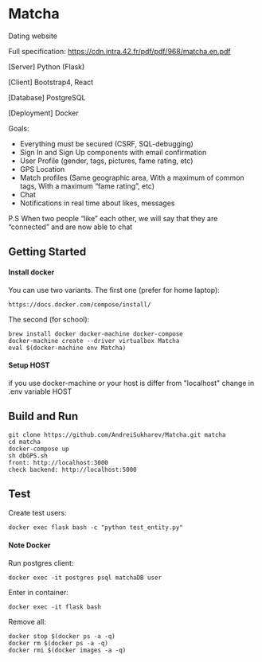 # Matcha
Dating website

Full specification: https://cdn.intra.42.fr/pdf/pdf/968/matcha.en.pdf

[Server] Python (Flask)

[Client] Bootstrap4, React

[Database] PostgreSQL

[Deployment] Docker

Goals:

- Everything must be secured (CSRF, SQL-debugging)
- Sign In and Sign Up components with email confirmation
- User Profile (gender, tags, pictures, fame rating, etc)
- GPS Location
- Match profiles (Same geographic area, With a maximum of common tags, With a maximum “fame rating”, etc)
- Chat
- Notifications in real time about likes, messages

P.S  When two people “like” each other, we will say that they are “connected” and are now able to chat
## Getting Started

#### Install docker

You can use two variants.
The first one (prefer for home laptop):
```
https://docs.docker.com/compose/install/
```
The second (for school):
```
brew install docker docker-machine docker-compose
docker-machine create --driver virtualbox Matcha
eval $(docker-machine env Matcha)
```

#### Setup HOST
if you use docker-machine or your host is differ from "localhost" change in .env variable HOST


## Build and Run

```
git clone https://github.com/AndreiSukharev/Matcha.git matcha
cd matcha
docker-compose up
sh dbGPS.sh
front: http://localhost:3000
check backend: http://localhost:5000
```

## Test

Create test users:
```
docker exec flask bash -c "python test_entity.py"
```

#### Note Docker

Run postgres client:

```
docker exec -it postgres psql matchaDB user
```
Enter in container:
```
docker exec -it flask bash
```
Remove all:
```
docker stop $(docker ps -a -q)
docker rm $(docker ps -a -q)
docker rmi $(docker images -a -q)
```
